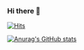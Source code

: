 ### Hi there 👋

[![Hits](https://hits.seeyoufarm.com/api/count/incr/badge.svg?url=https%3A%2F%2Fgithub.com%2Fdino9881&count_bg=%23000000&title_bg=%23090909&icon=cplusplus.svg&icon_color=%2329C416&title=hits&edge_flat=false)](https://hits.seeyoufarm.com)

[![Anurag's GitHub stats](https://github-readme-stats.vercel.app/api?dino9881=anuraghazra&count_private=true&theme=dark&show_icons=true)](https://github.com/anuraghazra/github-readme-stats)

<!--
**dino9881/dino9881** is a ✨ _special_ ✨ repository because its `README.md` (this file) appears on your GitHub profile.

Here are some ideas to get you started:

- 🔭 I’m currently working on ...
- 🌱 I’m currently learning ...
- 👯 I’m looking to collaborate on ...
- 🤔 I’m looking for help with ...
- 💬 Ask me about ...
- 📫 How to reach me: ...
- 😄 Pronouns: ...
- ⚡ Fun fact: ...
-->
